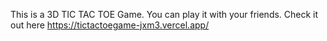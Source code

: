 This is a 3D TIC TAC TOE Game. You can play it with your friends. Check it out here https://tictactoegame-jxm3.vercel.app/
